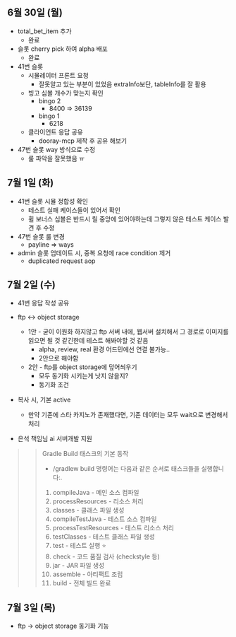 
## 6월 30일 (월)

- total_bet_item 추가 
	- 완료
- 슬롯 cherry pick 하여 alpha 배포
	- 완료
- 41번 슬롯 
	- 시뮬레이터 프론트 요청
		- 잘못알고 있는 부분이 있었음 extraInfo보단, tableInfo를 잘 활용
	- 빙고 심볼 개수가 맞는지 확인
		- bingo 2
			- 8400 => 36139
		- bingo 1
			- 6218
	- 클라이언트 응답 공유
		- dooray-mcp 제작 후 공유 해보기
- 47번 슬롯 way 방식으로 수정
	- 룰 파악을 잘못했음 ㅠ


## 7월 1일 (화)

- 41번 슬롯 시뮬 정합성 확인
	- 테스트 실패 케이스들이 있어서 확인
	- 휠 보너스 심볼은 반드시 릴 중앙에 있어야하는데 그렇지 않은 테스트 케이스 발견 후 수정
- 47번 슬롯 룰 변경
	- payline => ways
- admin 슬롯 업데이트 시, 중복 요청에 race condition 제거
	- duplicated request aop



## 7월 2일 (수)

- 41번 응답 작성 공유

- ftp <-> object storage
	- 1안 - 굳이 이원화 하지않고 ftp 서버 내에, 웹서버 설치해서 그 경로로 이미지를 읽으면 될 것 같긴한데 테스트 해봐야할 것 같음
		- alpha, review, real 환경 어드민에선 연결 불가능..
		- 2안으로 해야함
	- 2안 - ftp를 object storage에 덮어씌우기
		- 모두 동기화 시키는게 낫지 않을지?
		- 동기화 조건

- 복사 시, 기본 active
	- 만약 기존에 스타 카지노가 존재했다면, 기존 데이터는 모두 wait으로 변경해서 처리

- 은석 책임님 ai 서버개발 지원

>> Gradle Build 태스크의 기본 동작
>> - /gradlew build 명령어는 다음과 같은 순서로 태스크들을 실행합니다:.
>> 1. compileJava - 메인 소스 컴파일
>> 2. processResources - 리소스 처리
>> 3. classes - 클래스 파일 생성
>> 4. compileTestJava - 테스트 소스 컴파일
>> 5. processTestResources - 테스트 리소스 처리
>> 6. testClasses - 테스트 클래스 파일 생성
>> 7. test - 테스트 실행 ⭐
>> 8. check - 코드 품질 검사 (checkstyle 등)
>> 9. jar - JAR 파일 생성
>> 10. assemble - 아티팩트 조립
>> 11. build - 전체 빌드 완료


## 7월 3일 (목)

- ftp -> object storage 동기화 기능